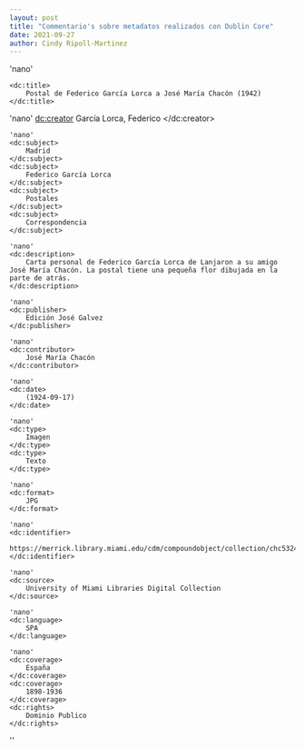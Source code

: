 ```yaml
---
layout: post
title: "Commentario's sobre metadatos realizados con Dublin Core"
date: 2021-09-27
author: Cindy Ripoll-Martinez 
---
```


'nano'
<?xml version="1.0"?>
<metadata
    xmlns:dc="http://purl.org/dc/elements/1.1/">

    <dc:title> 
        Postal de Federico García Lorca a José María Chacón (1942)
    </dc:title>
    
   'nano'
    <dc:creator> 
        García Lorca, Federico
    </dc:creator>
    
    'nano'
    <dc:subject> 
        Madrid
    </dc:subject>
    <dc:subject> 
        Federico García Lorca
    </dc:subject>
    <dc:subject> 
        Postales
    </dc:subject>
    <dc:subject> 
        Correspondencia
    </dc:subject>
    
    'nano'
    <dc:description> 
        Carta personal de Federico García Lorca de Lanjaron a su amigo José María Chacón. La postal tiene una pequeña flor dibujada en la parte de atrás.
    </dc:description>
    
    'nano'
    <dc:publisher> 
        Edición José Galvez
    </dc:publisher>
    
    'nano'
    <dc:contributor> 
        José María Chacón
    </dc:contributor>
    
    'nano'
    <dc:date> 
        (1924-09-17)
    </dc:date>
    
    'nano'
    <dc:type> 
        Imagen
    </dc:type>
    <dc:type> 
        Texto
    </dc:type>
    
    'nano'
    <dc:format> 
        JPG
    </dc:format>
    
    'nano'
    <dc:identifier> 
        https://merrick.library.miami.edu/cdm/compoundobject/collection/chc5324/id/31/rec/19
    </dc:identifier>
    
    'nano'
    <dc:source> 
        University of Miami Libraries Digital Collection
    </dc:source>
    
    'nano'
    <dc:language> 
        SPA
    </dc:language>
    
    'nano'
    <dc:coverage> 
        España
    </dc:coverage>
    <dc:coverage> 
        1898-1936
    </dc:coverage>
    <dc:rights> 
        Dominio Publico
    </dc:rights>
''
</metadata>
